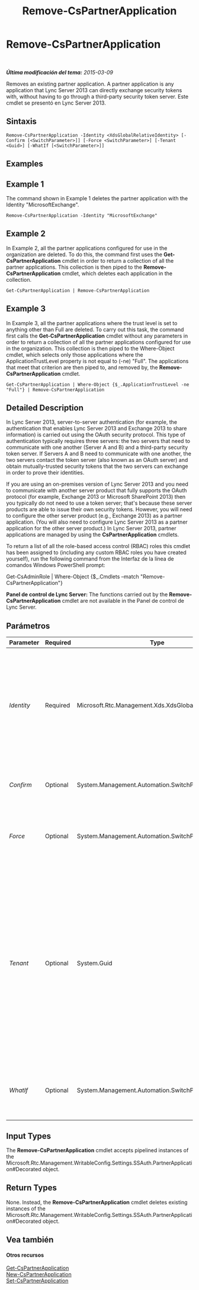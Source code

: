 ﻿---
title: Remove-CsPartnerApplication
TOCTitle: Remove-CsPartnerApplication
ms:assetid: 3918a2eb-d464-4729-888b-fafebe2227ce
ms:mtpsurl: https://technet.microsoft.com/es-es/library/JJ204820(v=OCS.15)
ms:contentKeyID: 48274948
ms.date: 01/07/2017
mtps_version: v=OCS.15
ms.translationtype: HT
---

# Remove-CsPartnerApplication

 

_**Última modificación del tema:** 2015-03-09_

Removes an existing partner application. A partner application is any application that Lync Server 2013 can directly exchange security tokens with, without having to go through a third-party security token server. Este cmdlet se presentó en Lync Server 2013.

## Sintaxis

    Remove-CsPartnerApplication -Identity <XdsGlobalRelativeIdentity> [-Confirm [<SwitchParameter>]] [-Force <SwitchParameter>] [-Tenant <Guid>] [-WhatIf [<SwitchParameter>]]

## Examples

## Example 1

The command shown in Example 1 deletes the partner application with the Identity "MicrosoftExchange".

    Remove-CsPartnerApplication -Identity "MicrosoftExchange"

## Example 2

In Example 2, all the partner applications configured for use in the organization are deleted. To do this, the command first uses the **Get-CsPartnerApplication** cmdlet in order to return a collection of all the partner applications. This collection is then piped to the **Remove-CsPartnerApplication** cmdlet, which deletes each application in the collection.

    Get-CsPartnerApplication | Remove-CsPartnerApplication

## Example 3

In Example 3, all the partner applications where the trust level is set to anything other than Full are deleted. To carry out this task, the command first calls the **Get-CsPartnerApplication** cmdlet without any parameters in order to return a collection of all the partner applications configured for use in the organization. This collection is then piped to the Where-Object cmdlet, which selects only those applications where the ApplicationTrustLevel property is not equal to (-ne) "Full". The applications that meet that criterion are then piped to, and removed by, the **Remove-CsPartnerApplication** cmdlet.

    Get-CsPartnerApplication | Where-Object {$_.ApplicationTrustLevel -ne "Full"} | Remove-CsPartnerApplication

## Detailed Description

In Lync Server 2013, server-to-server authentication (for example, the authentication that enables Lync Server 2013 and Exchange 2013 to share information) is carried out using the OAuth security protocol. This type of authentication typically requires three servers: the two servers that need to communicate with one another (Server A and B) and a third-party security token server. If Servers A and B need to communicate with one another, the two servers contact the token server (also known as an OAuth server) and obtain mutually-trusted security tokens that the two servers can exchange in order to prove their identities.

If you are using an on-premises version of Lync Server 2013 and you need to communicate with another server product that fully supports the OAuth protocol (for example, Exchange 2013 or Microsoft SharePoint 2013) then you typically do not need to use a token server; that's because these server products are able to issue their own security tokens. However, you will need to configure the other server product (e.g., Exchange 2013) as a partner application. (You will also need to configure Lync Server 2013 as a partner application for the other server product.) In Lync Server 2013, partner applications are managed by using the **CsPartnerApplication** cmdlets.

To return a list of all the role-based access control (RBAC) roles this cmdlet has been assigned to (including any custom RBAC roles you have created yourself), run the following command from the Interfaz de la línea de comandos Windows PowerShell prompt:

Get-CsAdminRole | Where-Object {$\_.Cmdlets –match "Remove-CsPartnerApplication"}

**Panel de control de Lync Server:** The functions carried out by the **Remove-CsPartnerApplication** cmdlet are not available in the Panel de control de Lync Server.

## Parámetros


<table>
<colgroup>
<col style="width: 25%" />
<col style="width: 25%" />
<col style="width: 25%" />
<col style="width: 25%" />
</colgroup>
<thead>
<tr class="header">
<th>Parameter</th>
<th>Required</th>
<th>Type</th>
<th>Description</th>
</tr>
</thead>
<tbody>
<tr class="odd">
<td><p><em>Identity</em></p></td>
<td><p>Required</p></td>
<td><p>Microsoft.Rtc.Management.Xds.XdsGlobalRelativeIdentity</p></td>
<td><p>Unique identifier of the partner application to be removed. For example:</p>
<p>-Identity &quot;MicrosoftExchange&quot;</p>
<p>Note that you cannot use wildcard characters when specifying an Identity.</p></td>
</tr>
<tr class="even">
<td><p><em>Confirm</em></p></td>
<td><p>Optional</p></td>
<td><p>System.Management.Automation.SwitchParameter</p></td>
<td><p>Prompts you for confirmation before executing the command.</p></td>
</tr>
<tr class="odd">
<td><p><em>Force</em></p></td>
<td><p>Optional</p></td>
<td><p>System.Management.Automation.SwitchParameter</p></td>
<td><p>Suppresses the display of any non-fatal error message that might occur when running the command.</p></td>
</tr>
<tr class="even">
<td><p><em>Tenant</em></p></td>
<td><p>Optional</p></td>
<td><p>System.Guid</p></td>
<td><p>Globally unique identifier (GUID) of the Skype Empresarial Online tenant account for the partner application being deleted. For example:</p>
<p>–Tenant &quot;38aad667-af54-4397-aaa7-e94c79ec2308&quot;</p>
<p>You can return the tenant ID for each of your tenants by running this command:</p>
<p>Get-CsTenant | Select-Object DisplayName, TenantID</p></td>
</tr>
<tr class="odd">
<td><p><em>WhatIf</em></p></td>
<td><p>Optional</p></td>
<td><p>System.Management.Automation.SwitchParameter</p></td>
<td><p>Describes what would happen if you executed the command without actually executing the command.</p></td>
</tr>
</tbody>
</table>


## Input Types

The **Remove-CsPartnerApplication** cmdlet accepts pipelined instances of the Microsoft.Rtc.Management.WritableConfig.Settings.SSAuth.PartnerApplication\#Decorated object.

## Return Types

None. Instead, the **Remove-CsPartnerApplication** cmdlet deletes existing instances of the Microsoft.Rtc.Management.WritableConfig.Settings.SSAuth.PartnerApplication\#Decorated object.

## Vea también

#### Otros recursos

[Get-CsPartnerApplication](get-cspartnerapplication.md)  
[New-CsPartnerApplication](new-cspartnerapplication.md)  
[Set-CsPartnerApplication](set-cspartnerapplication.md)

